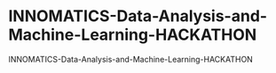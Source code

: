 # INNOMATICS-Data-Analysis-and-Machine-Learning-HACKATHON
INNOMATICS-Data-Analysis-and-Machine-Learning-HACKATHON
